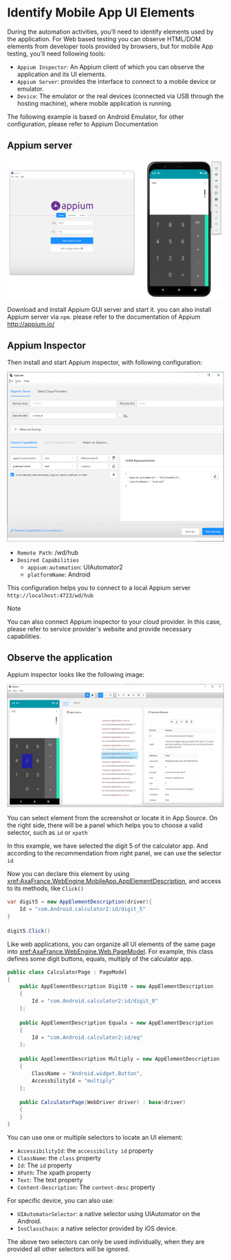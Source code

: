 # Identify Mobile App UI Elements

During the automation activities, you’ll need to identify elements used by the application.
For Web based testing you can observe HTML/DOM elements from developer tools provided by browsers, but for mobile App testing, you’ll need following tools:

* `Appium Inspector`: An Appium client of which you can observe the application and its UI elements.
* `Appium Server`: provides the interface to connect to a mobile device or emulator.
* `Device`: The emulator or the real devices (connected via USB through the hosting machine), where mobile application is running.

The following example is based on Android Emulator, for other configuration, please refer to Appium Documentation

## Appium server 
![Appium Server](../images/appium-server.png)

Download and install Appium GUI server and start it. you can also install Appium server via `npm`.
please refer to the documentation of Appium http://appium.io/

## Appium Inspector
Then install and start Appium inspector, with following configuration:

![Appium Inspector](../images/appium-inspector.png)

* `Remote Path`: /wd/hub
* `Desired Capabilities`
    - `appium:automation`: UIAutomator2
    - `platformName`: Android

This configuration helps you to connect to a local Appium server `http://localhost:4723/wd/hub`

> [!NOTE]
> You can also connect Appium inspector to your cloud provider. 
> In this case, please refer to service provider's website and provide necessary capabilities.

## Observe the application
Appium inspector looks like the following image:

![Appium Inspector Observe](../images/appium-inspector-observe.png)

You can select element from the screenshot or locate it in App Source. On the right side, there will be a panel which helps you to choose a valid selector, such as `id` or `xpath`

In this example, we have selected the digit 5 of the calculator app. And according to the recommendation from right panel, we can use the selector `id`

Now you can declare this element by using <xref:AxaFrance.WebEngine.MobileApp.AppElementDescription>, and access to its methods, like `Click()`
```csharp
var digit5 = new AppElementDescription(driver){
    Id = "com.Android.calculator2:id/digit_5"
}

digit5.Click()
```

Like web applications, you can organize all UI elements of the same page into <xref:AxaFrance.WebEngine.Web.PageModel>. For example, this class defines some digit buttons, equals, multiply of the calculator app.
```csharp
public class CalculatorPage : PageModel
{
    public AppElementDescription Digit0 = new AppElementDescription
    {
        Id = "com.Android.calculator2:id/digit_0"
    };

    public AppElementDescription Equals = new AppElementDescription
    {
        Id = "com.Android.calculator2:id/eq"
    };

    public AppElementDescription Multiply = new AppElementDescription
    {
        ClassName = "Android.widget.Button",
        AccessbilityId = "multiply"
    };

    public CalculatorPage(WebDriver driver) : base(driver)
    {
    }
}
```
You can use one or multiple selectors to locate an UI element:
* `AccessibilityId`: the `accessibility id` property
* `ClassName`: the `class` property
* `Id`: The `id` property
* `XPath`: The xpath property
* `Text`: The text property
* `Content-Description`: The `content-desc` property

For specific device, you can also use:
* `UIAutomatorSelector`: a native selector using UIAutomator on the Android.
* `IosClassChain`: a native selector provided by iOS device.

The above two selectors can only be used individually, when they are provided all other selectors will be ignored.



